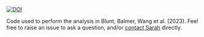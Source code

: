 [![DOI](https://zenodo.org/badge/592980546.svg)](https://zenodo.org/badge/latestdoi/592980546)

Code used to perform the analysis in Blunt, Balmer, Wang et al. (2023). Feel free to raise an issue to ask a question, and/or [contact Sarah](https://sites.google.com/g.harvard.edu/sarah/contact) directly.
